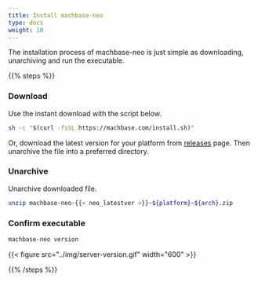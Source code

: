 ```yaml
---
title: Install machbase-neo
type: docs
weight: 10
---
```


The installation process of machbase-neo is just simple as downloading, unarchiving and run the executable.

{{% steps %}}

### Download

Use the instant download with the script below.

```sh
sh -c "$(curl -fsSL https://machbase.com/install.sh)"
```

Or, download the latest version for your platform from [releases](/neo/releases) page.
Then unarchive the file into a preferred directory.

### Unarchive

Unarchive downloaded file.

```sh
unzip machbase-neo-{{< neo_latestver >}}-${platform}-${arch}.zip
```

### Confirm executable

```sh
machbase-neo version
```

{{< figure src="../img/server-version.gif" width="600" >}}

{{% /steps %}}
